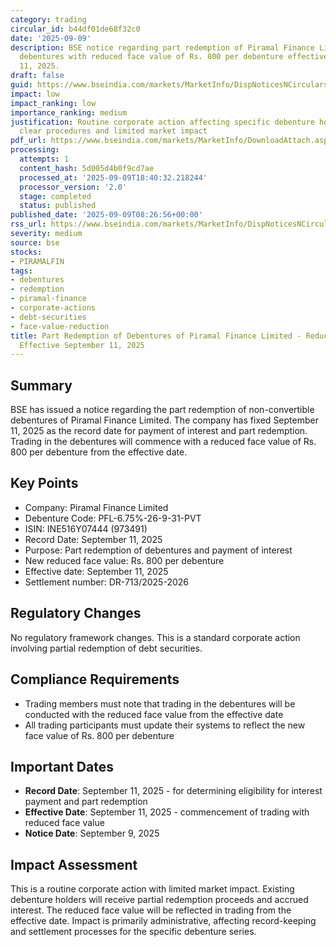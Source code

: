 ```yaml
---
category: trading
circular_id: b44df01de68f32c0
date: '2025-09-09'
description: BSE notice regarding part redemption of Piramal Finance Limited's non-convertible
  debentures with reduced face value of Rs. 800 per debenture effective September
  11, 2025.
draft: false
guid: https://www.bseindia.com/markets/MarketInfo/DispNoticesNCirculars.aspx?Noticeid={95DD88E1-6D7E-42F4-B269-955013668A0D}&noticeno=20250909-17&dt=09/09/2025&icount=17&totcount=70&flag=0
impact: low
impact_ranking: low
importance_ranking: medium
justification: Routine corporate action affecting specific debenture holders with
  clear procedures and limited market impact
pdf_url: https://www.bseindia.com/markets/MarketInfo/DownloadAttach.aspx?id=20250909-17&attachedId=
processing:
  attempts: 1
  content_hash: 5d005d4b0f9cd7ae
  processed_at: '2025-09-09T18:40:32.218244'
  processor_version: '2.0'
  stage: completed
  status: published
published_date: '2025-09-09T08:26:56+00:00'
rss_url: https://www.bseindia.com/markets/MarketInfo/DispNoticesNCirculars.aspx?Noticeid={95DD88E1-6D7E-42F4-B269-955013668A0D}&noticeno=20250909-17&dt=09/09/2025&icount=17&totcount=70&flag=0
severity: medium
source: bse
stocks:
- PIRAMALFIN
tags:
- debentures
- redemption
- piramal-finance
- corporate-actions
- debt-securities
- face-value-reduction
title: Part Redemption of Debentures of Piramal Finance Limited - Reduced Face Value
  Effective September 11, 2025
---
```


## Summary

BSE has issued a notice regarding the part redemption of non-convertible debentures of Piramal Finance Limited. The company has fixed September 11, 2025 as the record date for payment of interest and part redemption. Trading in the debentures will commence with a reduced face value of Rs. 800 per debenture from the effective date.

## Key Points

- Company: Piramal Finance Limited
- Debenture Code: PFL-6.75%-26-9-31-PVT
- ISIN: INE516Y07444 (973491)
- Record Date: September 11, 2025
- Purpose: Part redemption of debentures and payment of interest
- New reduced face value: Rs. 800 per debenture
- Effective date: September 11, 2025
- Settlement number: DR-713/2025-2026

## Regulatory Changes

No regulatory framework changes. This is a standard corporate action involving partial redemption of debt securities.

## Compliance Requirements

- Trading members must note that trading in the debentures will be conducted with the reduced face value from the effective date
- All trading participants must update their systems to reflect the new face value of Rs. 800 per debenture

## Important Dates

- **Record Date**: September 11, 2025 - for determining eligibility for interest payment and part redemption
- **Effective Date**: September 11, 2025 - commencement of trading with reduced face value
- **Notice Date**: September 9, 2025

## Impact Assessment

This is a routine corporate action with limited market impact. Existing debenture holders will receive partial redemption proceeds and accrued interest. The reduced face value will be reflected in trading from the effective date. Impact is primarily administrative, affecting record-keeping and settlement processes for the specific debenture series.